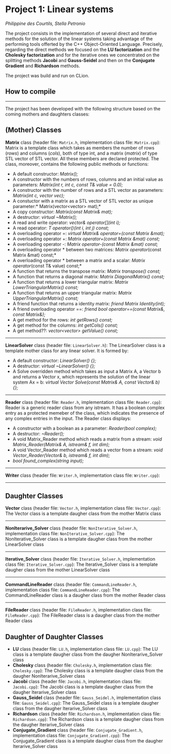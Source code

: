 # Project 1: Linear systems

*Philippine des Courtils, Stella Petronio*

The project consists in the implementation of several direct and iterative methods for the solution of the linear systems taking advantage of the performing tools offerted by the C++ Object-Oriented Language. Precisely, regarding the direct methods we focused on the **LU factorization** and the **Cholesky factorization** and for the iterative ones we concentrated on the splitting methods **Jacobi** and **Gauss-Seidel** and then on the **Conjugate Gradient** and **Richardson** methods.

The project was build and run on CLion. 

## How to compile 

--- 

The project has been developed with the following structure based on the coming mothers and daughters classes:

## (Mother) Classes
**Matrix** class (header file: `Matrix.h`, implementation class file: `Matrix.cpp`): Matrix is a template class which takes as members the number of rows (*rows*) and columns (*cols*), both of type int, and a matrix (*matrix*) of type STL vector of STL vector. All these members are declared protected.
The class, moreover, contains the following public methods or functions:
- A default constructor: *Matrix();*
- A constructor with the numbers of rows, columns and an initial value as parameters: *Matrix(int r, int c, const T& value = 0.0);*
- A constructor with the number of rows and a STL vector as parameters: *Matrix(int c, vector <T> vec);* 
- A constuctor with a matrix as a STL vector of STL vector as unique parameter:* Matrix(vector<vector<T>> mat);*
- A copy constructor: *Matrix(const Matrix<T>& mat);*
- A destructor: *virtual ~Matrix();* 
- A read and write operator: *vector<T>& operator[](int i);*
- A read operator: *T operator()(int i, int j) const;*
- A overloading operator =: *virtual Matrix<T>& operator=(const Matrix<T> &mat);*
- A overloading operator +: *Matrix<T> operator+(const Matrix<T> &mat) const;*
- A overloading operator -: *Matrix<T> operator-(const Matrix<T> &mat) const;*
- A overloading operator * between two matrices: *Matrix<T> operator*(const Matrix<T> &mat) const;*
- A overloading operator * between a matrix and a scalar: *Matrix<T> operator*(const T& value) const;*
- A function that returns the transpose matrix: *Matrix<T> transpose() const;*
- A function that returns a diagonal matrix: *Matrix<T> DiagonalMatrix() const;*
- A function that returns a lower triangular matrix: *Matrix<T> LowerTriangularMatrix() const;*
- A function that returns an upper triangular matrix: *Matrix<T> UpperTriangularMatrix() const;*
- A friend function that returns a identity matrix: *friend Matrix<R> Identity(int);* 
- A friend overloading operator ==: *friend bool operator==(const Matrix<R>&, const Matrix<R>&);*
- A get method for the rows: *int getRows() const;*
- A get method for the columns: *int getCols() const;*
- A get method??: *vector<vector<T>> getValue() const;*

 
  
--- 

**LinearSolver** class (header file: `LinearSolver.h`): The LinearSolver class is a template mother class for any linear solver. It is formed by:
- A default constructor: *LinearSolver() {};*
- A destructor: *virtual ~LinearSolver() {};*
- A Solve overridden method which takes as input a Matrix A, a Vector b and returns a Vector x, which represents the solution of the linear system Ax = b:  *virtual Vector<T> Solve(const Matrix<T>& A, const Vector<T>& b) {};*

---   

**Reader** class (header file: `Reader.h`, implementation class file: `Reader.cpp`): Reader is a generic reader class from any istream. It has a boolean complex entry as a protected memeber of the class, which indicates the presence of any complex entries in the input. The Reader class displays:
- A constructor with a boolean as a parameter: *Reader(bool complex);*
- A destructor: *~Reader();*
- A void Matrix_Reader method which reads a matrix from a stream: *void Matrix_Reader(Matrix<T>& A, istream& f, int dim);*
- A void Vector_Reader method which reads a vector from a stream: *void Vector_Reader(Vector<T>& b, istream& f, int dim);*
- *bool found_complex(string input);*

--- 

**Writer** class (header file: `Writer.h`, implementation class file: `Writer.cpp`):

--- 
  
## Daughter Classes
**Vector** class (header file: `Vector.h`, implementation class file: `Vector.cpp`): The Vector class is a template daugher class from the mother Matrix class

--- 

**NonIterarive_Solver** class (header file: `NonIterative_Solver.h`, implementation class file: `NonIterative_Solver.cpp`): The NonIterative_Solver class is a template daugher class from the mother LinearSolver class

--- 

**Iterative_Solver** class (header file: `Iterative_Solver.h`, implementation class file: `Iterative_Solver.cpp`):  The Iterative_Solver class is a template daugher class from the mother LinearSolver class

--- 

**CommandLineReader** class (header file: `CommandLineReader.h`, implementation class file: `CommandLineReader.cpp`):  The CommandLineReader class is a daugher class from the mother Reader class

--- 

**FileReader** class (header file: `FileReader.h`, implementation class file: `FileReader.cpp`):  The FileReader class is a daugher class from the mother Reader class

## Daughter of Daughter Classes
* **LU** class (header file: `LU.h`, implementation class file: `LU.cpp`): The LU class is a template daugher class from the daugher NonIterarive_Solver class
* **Cholesky** class (header file: `Cholesky.h`, implementation class file: `Cholesky.cpp`): The Cholesky class is a template daugher class from the daugher NonIterarive_Solver class
* **Jacobi** class (header file: `Jacobi.h`, implementation class file: `Jacobi.cpp`): The Jacobi class is a template daugher class from the daugher Iterarive_Solver class
* **Gauss_Seidel** class (header file: `Gauss_Seidel.h`, implementation class file: `Gauss_Seidel.cpp`): The Gauss_Seidel class is a template daugher class from the daugher Iterarive_Solver class
* **Richardson** class (header file: `Richardson.h`, implementation class file: `Richardson.cpp`): The Richardson class is a template daugher class from the daugher Iterarive_Solver class
* **Conjugate_Gradient** class (header file: `Conjugate_Gradient.h`, implementation class file: `Conjugate_Gradient.cpp`): The Conjugate_Gradient class is a template daugher class from the daugher Iterarive_Solver class







